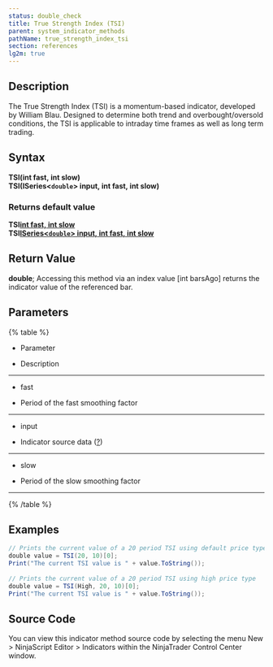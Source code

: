 ```yaml
---
status: double_check
title: True Strength Index (TSI)
parent: system_indicator_methods
pathName: true_strength_index_tsi
section: references
lg2m: true
---
```


## Description

The True Strength Index (TSI) is a momentum-based indicator, developed by William Blau. Designed to determine both trend and overbought/oversold conditions, the TSI is applicable to intraday time frames as well as long term trading.

## Syntax

**TSI(int fast, int slow)**  
**TSI(ISeries<`double`> input, int fast, int slow)**

### Returns default value  

**TSI[int fast, int slow](int barsAgo)**  
**TSI[ISeries<`double`> input, int fast, int slow](int barsAgo)**

## Return Value

**double**; Accessing this method via an index value [int barsAgo] returns the indicator value of the referenced bar.

## Parameters

{% table %}

* Parameter

* Description

---

* fast

* Period of the fast smoothing factor

---

* input

* Indicator source data ([?](valid_input_data_for_indicator.md))

---

* slow

* Period of the slow smoothing factor

---

{% /table %}

## Examples

```csharp
// Prints the current value of a 20 period TSI using default price type  
double value = TSI(20, 10)[0];  
Print("The current TSI value is " + value.ToString());  
   
// Prints the current value of a 20 period TSI using high price type  
double value = TSI(High, 20, 10)[0];  
Print("The current TSI value is " + value.ToString());
```

## Source Code

You can view this indicator method source code by selecting the menu New > NinjaScript Editor > Indicators within the NinjaTrader Control Center window.
